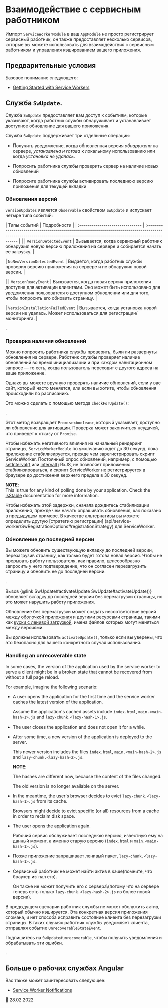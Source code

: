 # Взаимодействие с сервисным работником

Импорт `ServiceWorkerModule` в ваш `AppModule` не просто регистрирует сервисный работник, он также предоставляет несколько сервисов, которые вы можете использовать для взаимодействия с сервисным работником и управления кэшированием вашего приложения.

## Предварительные условия

Базовое понимание следующего:

-   [Getting Started with Service Workers](guide/service-worker-getting-started)

## Служба `SwUpdate`.

Служба `SwUpdate` предоставляет вам доступ к событиям, которые указывают, когда работник службы обнаруживает и устанавливает доступное обновление для вашего приложения.

Служба `SwUpdate` поддерживает три отдельные операции:

-   Получить уведомление, когда обновленная версия _обнаружена_ на сервере, _установлена и готова_ к локальному использованию или когда _установка не удалась_.

-   Попросить работника службы проверить сервер на наличие новых обновлений

-   Попросите работника службы активировать последнюю версию приложения для текущей вкладки

### Обновления версий

`versionUpdates` является `Observable` свойством `SwUpdate` и испускает четыре типа событий:

| Типы событий | Подробности | | :------------------------------- | :-------------------------------------------------------------------------------------------------------------------------------------------------------------------------- | |
| `VersionDetectedEvent` | Вызывается, когда сервисный работник обнаружил новую версию приложения на сервере и собирается начать ее загрузку. |

| `NoNewVersionDetectedEvent` | Выдается, когда работник службы проверил версию приложения на сервере и не обнаружил новой версии. |

| | `VersionReadyEvent` | Вызывается, когда новая версия приложения доступна для активации клиентами. Оно может быть использовано для уведомления пользователя о доступном обновлении или для того, чтобы попросить его обновить страницу. |

| `VersionInstallationFailedEvent` | Вызывается, когда установка новой версии не удалась. Может использоваться для регистрации/мониторинга. |

<code-example header="log-update.service.ts" path="service-worker-getting-started/src/app/log-update.service.ts" region="sw-update"></code-example>.

### Проверка наличия обновлений

Можно попросить работника службы проверить, были ли развернуты обновления на сервере. Работник службы проверяет наличие обновлений во время инициализации и при каждом навигационном запросе &mdash; то есть, когда пользователь переходит с другого адреса на ваше приложение.

Однако вы можете вручную проверять наличие обновлений, если у вас сайт, который часто меняется, или если вы хотите, чтобы обновления происходили по расписанию.

Это можно сделать с помощью метода `checkForUpdate()`:

<code-example header="check-for-update.service.ts" path="service-worker-getting-started/src/app/check-for-update.service.ts"></code-example>.

Этот метод возвращает `Promise<boolean>`, который указывает, доступно ли обновление для активации. Проверка может закончиться неудачей, что приведет к отказу от `Promise`.

<div class="alert is-important">

Чтобы избежать негативного влияния на начальный рендеринг страницы, `ServiceWorkerModule` по умолчанию ждет до 30 секунд, пока приложение стабилизируется, прежде чем зарегистрировать скрипт ServiceWorker. Постоянный опрос обновлений, например, с помощью [setInterval()](https://developer.mozilla.org/docs/Web/API/WindowOrWorkerGlobalScope/setInterval) или [interval()](https://rxjs.dev/api/index/function/interval) RxJS, не позволяет приложению стабилизироваться, и скрипт ServiceWorker не регистрируется в браузере до достижения верхнего предела в 30 секунд.

<div class="alert is-helpful">

**NOTE**: <br /> This is true for any kind of polling done by your application.
Check the [isStable](api/core/ApplicationRef#isStable) documentation for more information.

</div>

Чтобы избежать этой задержки, сначала дождитесь стабилизации приложения, прежде чем начать опрашивать обновления, как показано в предыдущем примере. В качестве альтернативы вы можете определить другую [стратегию регистрации] (api/service-worker/SwRegistrationOptions#registrationStrategy) для ServiceWorker.

</div>

### Обновление до последней версии

Вы можете обновить существующую вкладку до последней версии, перезагрузив страницу, как только будет готова новая версия. Чтобы не прерывать работу пользователя, как правило, целесообразно запросить у него подтверждение, что он согласен перезагрузить страницу и обновить ее до последней версии:

<code-example header="prompt-update.service.ts" path="service-worker-getting-started/src/app/prompt-update.service.ts" region="sw-version-ready"></code-example>.

<div class="alert is-important">

Вызов {@link SwUpdate#activateUpdate SwUpdate#activateUpdate()} обновляет вкладку до последней версии без перезагрузки страницы, но это может нарушить работу приложения.

Обновление без перезагрузки может создать несоответствие версий между [оболочкой приложения](guide/glossary#app-shell) и другими ресурсами страницы, такими как [куски с ленивой загрузкой](guide/glossary#lazy-loading), имена файлов которых могут меняться между версиями.

Вы должны использовать `activateUpdate()`, только если вы уверены, что это безопасно для вашего конкретного случая использования.

</div>

### Handling an unrecoverable state

In some cases, the version of the application used by the service worker to serve a client might be in a broken state that cannot be recovered from without a full page reload.

For example, imagine the following scenario:

-   A user opens the application for the first time and the service worker caches the latest version of the application.

    Assume the application's cached assets include `index.html`, `main.<main-hash-1>.js` and `lazy-chunk.<lazy-hash-1>.js`.

-   The user closes the application and does not open it for a while.

-   After some time, a new version of the application is deployed to the server.

    This newer version includes the files `index.html`, `main.<main-hash-2>.js` and `lazy-chunk.<lazy-hash-2>.js`.

      <div class="alert is-helpful">

    **NOTE**: <br />

    The hashes are different now, because the content of the files changed.

      </div>

    The old version is no longer available on the server.

-   In the meantime, the user's browser decides to evict `lazy-chunk.<lazy-hash-1>.js` from its cache.

    Browsers might decide to evict specific \(or all\) resources from a cache in order to reclaim disk space.

-   The user opens the application again.

    Рабочий сервис обслуживает последнюю версию, известную ему на данный момент, а именно старую версию \(`index.html` и `main.<main-hash-1>.js`\).

-   Позже приложение запрашивает ленивый пакет, `lazy-chunk.<lazy-hash-1>.js`.

-   Сервисный работник не может найти актив в кэше\(помните, что браузер изгнал его\).

    Он также не может получить его с сервера\\(потому что на сервере теперь есть только `lazy-chunk.<lazy-hash-2>.js` из более новой версии\).

В предыдущем сценарии работник службы не может обслужить актив, который обычно кэшируется. Эта конкретная версия приложения сломана, и нет способа исправить состояние клиента без перезагрузки страницы.
В таких случаях работник службы уведомляет клиента, отправляя событие `UnrecoverableStateEvent`.

Подпишитесь на `SwUpdate#unrecoverable`, чтобы получать уведомления и обрабатывать эти ошибки.

<code-example header="handle-unrecoverable-state.service.ts" path="service-worker-getting-started/src/app/handle-unrecoverable-state.service.ts" region="sw-unrecoverable-state"></code-example>.

## Больше о рабочих службах Angular

Вас также может заинтересовать следующее:

-   [Service Worker Notifications](guide/service-worker-notifications)

<!-- links -->

<!-- external links -->

<!-- end links -->

:date: 28.02.2022
